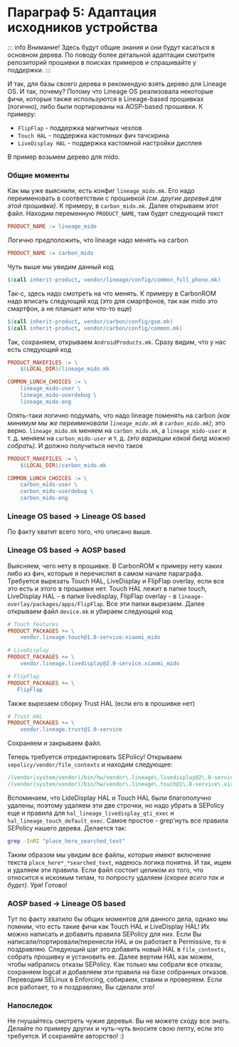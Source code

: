 # Параграф 5: Адаптация исходников устройства

::: info Внимание!
Здесь будут общие знания и они будут касаться в основном дерева. По поводу более детальной адаптации смотрите репозиторий прошивки в поисках примеров и спрашивайте у поддержки.
:::

И так, для базы своего дерева я рекомендую взять дерево для Lineage OS. И так, почему? Потому что Lineage OS реализовала некоторые фичи, которые также используются в Lineage-based прошивках (логично), либо были портированы на AOSP-based прошивки. К примеру:

- `FlipFlap` - поддержка магнитных чехлов
- `Touch HAL` - поддержка кастомных фич тачскрина
- `LiveDisplay HAL` - поддержка кастомной настройки дисплея

В пример возьмем дерево для mido.

### Общие моменты

Как мы уже выяснили, есть конфиг `lineage_mido.mk`. Его надо переименовать в соответствии с прошивкой *(см. другие деревья для этой прошивки)*. К примеру, в `carbon_mido.mk`. Далее открываем этот файл. Находим переменную `PRODUCT_NAME`, там будет следующий текст

```makefile
PRODUCT_NAME := lineage_mido
```

Логично предположить, что lineage надо менять на carbon

```makefile
PRODUCT_NAME := carbon_mido
```

Чуть выше мы увидим данный код

```makefile
$(call inherit-product, vendor/lineage/config/common_full_phone.mk)
```

Так-с, здесь надо смотреть на что менять. К примеру в CarbonROM надо вписать следующий код (это для смартфонов, так как mido это смартфон, а не планшет или что-то еще)

````makefile
$(call inherit-product, vendor/carbon/config/gsm.mk)
$(call inherit-product, vendor/carbon/config/common.mk)
````

Так, сохраняем, открываем `AndroidProducts.mk`. Сразу видим, что у нас есть следующий код

```makefile
PRODUCT_MAKEFILES := \
    $(LOCAL_DIR)/lineage_mido.mk

COMMON_LUNCH_CHOICES := \
    lineage_mido-user \
    lineage_mido-userdebug \
    lineage_mido-eng
```

Опять-таки логично подумать, что надо lineage поменять на carbon *(как минимум мы же переименовали `lineage_mido.mk` в `carbon_mido.mk`)*, это верно. `lineage_mido.mk` меняем на `carbon_mido.mk`, а `lineage_mido-user` и т. д. меняем на `carbon_mido-user` и т. д. *(это вариации какой билд можно собрать)*. И должно получиться нечто такое

```makefile
PRODUCT_MAKEFILES := \
    $(LOCAL_DIR)/carbon_mido.mk

COMMON_LUNCH_CHOICES := \
    carbon_mido-user \
    carbon_mido-userdebug \
    carbon_mido-eng
```

### Lineage OS based -> Lineage OS based

По факту хватит всего того, что описано выше.

### Lineage OS based -> AOSP based

Выясняем, чего нету в прошивке. В CarbonROM к примеру нету каких либо из фич, которые я перечислял в самом начале параграфа. Требуется вырезать Touch HAL, LiveDisplay и FlipFlap overlay, если все это есть и этого в прошивке нет. Touch HAL лежит в папке touch, LiveDisplay HAL - в папке livedisplay, FlipFlap overlay - в `lineage-overlay/packages/apps/FlipFlap`. Все эти папки вырезаем. Далее открываем файл `device.mk` и убираем следующий код

```makefile
# Touch features
PRODUCT_PACKAGES += \
    vendor.lineage.touch@1.0-service.xiaomi_mido
```

```makefile
# LiveDisplay
PRODUCT_PACKAGES += \
    vendor.lineage.livedisplay@2.0-service.xiaomi_mido
```

```makefile
# FlipFlap
PRODUCT_PACKAGES += \
   FlipFlap
```

Также вырезаем сборку Trust HAL (если его в прошивке нет)

```makefile
# Trust HAL
PRODUCT_PACKAGES += \
    vendor.lineage.trust@1.0-service
```

Сохраняем и закрываем файл.

Теперь требуется отредактировать SEPolicy! Открываем `sepolicy/vendor/file_contexts` и находим следующее:

```makefile
/(vendor|system/vendor)/bin/hw/vendor\.lineage\.livedisplay@2\.0-service\.xiaomi_mido u:object_r:hal_lineage_livedisplay_qti_exec:s0
/(vendor|system/vendor)/bin/hw/vendor\.lineage\.touch@1\.0-service\.xiaomi_mido       u:object_r:hal_lineage_touch_default_exec:s0
```

Вспоминаем, что LideDisplay HAL и Touch HAL были благополучно удалены, поэтому удаляем эти две строчки, но надо убрать в SEPolicy еще и правила для `hal_lineage_livedisplay_qti_exec` и `hal_lineage_touch_default_exec`. Самое простое - grep'нуть все правила SEPolicy нашего дерева. Делается так:

```bash
grep -InRI "place_here_searched_text"
```

Таким образом мы увидим все файлы, которые имеют включение текста `place_here*_*searched_text`, надеюсь логика понятна. И так, ищем и удаляем эти правила. Если файл состоит целиком из того, что относится к искомым типам, то попросту удаляем *(скорее всего так и будет)*. Уря! Готово!

### AOSP based -> Lineage OS based

Тут по факту хватило бы общих моментов для данного дела, однако мы помним, что есть такие фичи как Touch HAL и LiveDisplay HAL! Их можно написать и добавить правила SEPolicy для них. Если Вы написали/портировали/перенесли HAL и он работает в Permissive, то я поздравляю. Следующий шаг это добавить новый HAL в `file_contexts`, собрать прошивку и установить ее. Далее вертим HAL как можем, чтобы набрались отказы SEPolicy. Как только мы собрали все отказы, сохраняем logcat и добавляем эти правила на базе собранных отказов. Переводим SELinux в Enforcing, собираем, ставим и проверяем. Если все работает, то я поздравляю, Вы сделали это!

### Напоследок

Не гнушайтесь смотреть чужие деревья. Вы не можете сходу все знать. Делайте по примеру других и чуть-чуть вносите свою лепту, если это требуется. И сохраняйте авторство! :)